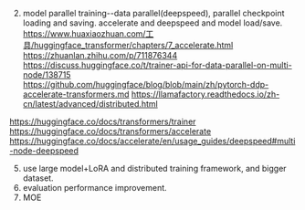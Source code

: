 2. model parallel training--data parallel(deepspeed), parallel checkpoint loading and saving. accelerate and deepspeed and model load/save. 
https://www.huaxiaozhuan.com/工具/huggingface_transformer/chapters/7_accelerate.html
https://zhuanlan.zhihu.com/p/711876344
https://discuss.huggingface.co/t/trainer-api-for-data-parallel-on-multi-node/138715
https://github.com/huggingface/blog/blob/main/zh/pytorch-ddp-accelerate-transformers.md
https://llamafactory.readthedocs.io/zh-cn/latest/advanced/distributed.html

 https://huggingface.co/docs/transformers/trainer
 https://huggingface.co/docs/transformers/accelerate
 https://huggingface.co/docs/accelerate/en/usage_guides/deepspeed#multi-node-deepspeed
 
5. use large model+LoRA and distributed training framework, and bigger dataset.
6. evaluation performance improvement.
7. MOE
